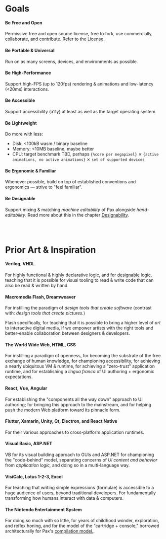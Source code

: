 # Goals

#### Be Free and Open
Permissive free and open source license, free to fork, use commercially, collaborate, and contribute.  Refer to the [License](https://www.github.com/pax-lang/pax/blob/master/LICENSE.md).

#### Be Portable & Universal
Run on as many screens, devices, and environments as possible.

#### Be High-Performance
Support high-FPS (up to 120fps) rendering & animations and low-latency (<20ms) interactions.

#### Be Accessible
Support accessibility (a11y) at least as well as the target operating system.

#### Be Lightweight
Do more with less:
 - Disk: <100kB wasm / binary baseline
 - Memory: <10MB baseline, maybe better
 - CPU: target benchmark TBD, perhaps `{%core per megapixel}` ⨯ `{active animations, no active animations}` ⨯ `set of supported devices`

#### Be Ergonomic & Familiar
Whenever possible, build on top of established conventions and ergonomics — strive to "feel familiar".

#### Be Designable
Support mixing & matching _machine editability_ of Pax alongside _hand-editability_.  Read more about this in the chapter [Designability](./reference-designability.md).

<br />
<br />

# Prior Art & Inspiration

#### Verilog, VHDL
For highly functional & highly declarative logic, and for [designable](./reference-designability.md) logic, teaching that it is possible for visual tooling to read & write code that can also be read & written by hand.

#### Macromedia Flash, Dreamweaver
For instilling the paradigm of _design tools that create software_ (contrast with: _design tools that create pictures._)  

Flash specifically, for teaching that it is possible to bring a higher level of _art_ to interactive digital media, if we empower artists with the right tools and better-enable collaboration between designers & developers.

#### The World Wide Web, HTML, CSS
For instilling a paradigm of openness, for becoming the substrate of the free exchange of human knowledge, for championing accessibility, for achieving a nearly ubiquitous VM & runtime, for achieving a "zero-trust" application runtime, and for establishing a _lingua franca_ of UI authoring + ergonomic expectations.

#### React, Vue, Angular
For establishing the "components all the way down" approach to UI authoring; for bringing this approach to the mainstream, and for helping push the modern Web platform toward its pinnacle form.

#### Flutter, Xamarin, Unity, Qt, Electron, and React Native
For their various approaches to cross-platform application runtimes.

#### Visual Basic, ASP.NET
VB for its visual building approach to GUIs and ASP.NET for championing the "code-behind" model, separating concerns of _UI content and behavior_ from _application logic,_ and doing so in a multi-language way.

#### VisiCalc, Lotus 1-2-3, Excel
For teaching that writing simple expressions (formulae) is accessible to a huge audience of users, beyond traditional developers.  For fundamentally transforming how humans interact with data & computers.

#### The Nintendo Entertainment System
For doing so much with so little, for years of childhood wonder, exploration, and reflex honing, and for the model of the "cartridge + console," borrowed architecturally for Pax's [compilation model.](./reference-compilation-model.md).